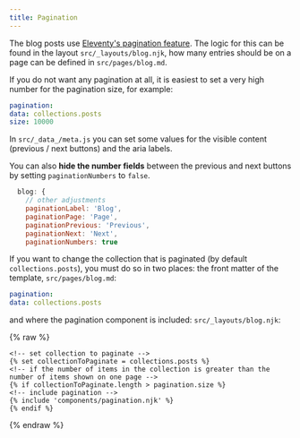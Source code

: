 ```yaml
---
title: Pagination
---
```


The blog posts use [Eleventy's pagination feature](https://www.11ty.dev/docs/pagination/). The logic for this can be found in the layout `src/_layouts/blog.njk`, how many entries should be on a page can be defined in `src/pages/blog.md`.

If you do not want any pagination at all, it is easiest to set a very high number for the pagination size, for example:

```yaml
pagination:
data: collections.posts
size: 10000
```

In `src/_data_/meta.js` you can set some values for the visible content (previous / next buttons) and the aria labels.

You can also **hide the number fields** between the previous and next buttons by setting `paginationNumbers` to `false`.

```js
  blog: {
    // other adjustments
    paginationLabel: 'Blog',
    paginationPage: 'Page',
    paginationPrevious: 'Previous',
    paginationNext: 'Next',
    paginationNumbers: true
```

If you want to change the collection that is paginated (by default `collections.posts`), you must do so in two places: the front matter of the template, `src/pages/blog.md`:

```yaml
pagination:
data: collections.posts
```

and where the pagination component is included: `src/_layouts/blog.njk`:

{% raw %}

```jinja2
<!-- set collection to paginate -->
{% set collectionToPaginate = collections.posts %}
<!-- if the number of items in the collection is greater than the number of items shown on one page -->
{% if collectionToPaginate.length > pagination.size %}
<!-- include pagination -->
{% include 'components/pagination.njk' %}
{% endif %}
```

{% endraw %}
